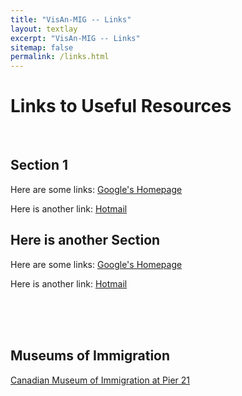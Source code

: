 ```yaml
---
title: "VisAn-MIG -- Links"
layout: textlay
excerpt: "VisAn-MIG -- Links"
sitemap: false
permalink: /links.html
---
```


# Links to Useful Resources

<br>

## Section 1

Here are some links: [Google's Homepage](https://www.google.com)

Here is another link: [Hotmail](https://hotmail.com)

## Here is another Section

Here are some links: [Google's Homepage](https://www.google.com)

Here is another link: [Hotmail](https://hotmail.com)

<br>
<br>
<br>



## Museums of Immigration

[Canadian Museum of Immigration at Pier 21](https://pier21.ca/home)
